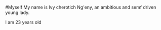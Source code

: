 #Myself
My name is Ivy cherotich Ng'eny, an ambitious and semf driven young lady.

I am 23 years old
